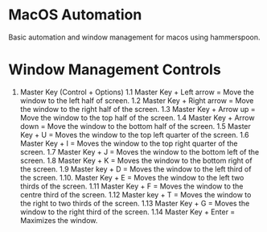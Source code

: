 # MacOS Automation
Basic automation and window management for macos using hammerspoon.

# Window Management Controls
1. Master Key (Control + Options)
1.1 Master Key + Left arrow = Move the window to the left half of screen.
1.2 Master Key + Right arrow =  Move the window to the right half of the screen.
1.3 Master Key + Arrow up = Move the window to the top half of the screen.
1.4 Master Key + Arrow down =  Move the window to the bottom half of the screen.
1.5 Master Key + U = Moves the window to the top left quarter of the screen.
1.6 Master Key + I = Moves the window to the top right quarter of the screen.
1.7 Master Key + J = Moves the window to the bottom left of the screen.
1.8 Master Key + K = Moves the window to the bottom right of the screen.
1.9 Master key + D = Moves the window to the left third of the screen.
1.10. Master Key + E = Moves the window to the left two thirds of the screen.
1.11 Master Key + F = Moves the window to the centre third of the screen.
1.12 Master key + T = Moves the window to the right to two thirds of the screen.
1.13 Master Key + G = Moves the window to the right third of the screen.
1.14 Master Key + Enter = Maximizes the window.
